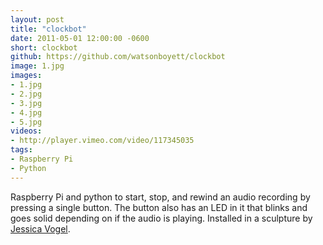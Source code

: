 ```yaml
---
layout: post
title: "clockbot"
date: 2011-05-01 12:00:00 -0600
short: clockbot
github: https://github.com/watsonboyett/clockbot
image: 1.jpg
images:
- 1.jpg
- 2.jpg
- 3.jpg
- 4.jpg
- 5.jpg
videos: 
- http://player.vimeo.com/video/117345035
tags:
- Raspberry Pi
- Python
---
```



Raspberry Pi and python to start, stop, and rewind an audio recording by pressing a single button. The button also has an LED in it that blinks and goes solid depending on if the audio is playing. Installed in a sculpture by [Jessica Vogel](http://jessicavogel.com).
